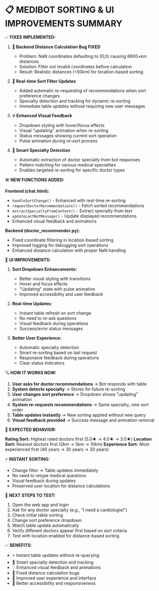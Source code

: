 📋 MEDIBOT SORTING & UI IMPROVEMENTS SUMMARY
=====================================================

✅ **FIXES IMPLEMENTED:**

1. **🔧 Backend Distance Calculation Bug FIXED**
   - Problem: NaN coordinates defaulting to (0,0) causing 8600+km distances
   - Solution: Filter out invalid coordinates before calculation
   - Result: Realistic distances (<50km) for location-based sorting

2. **🔄 Real-time Sort Filter Updates**
   - Added automatic re-requesting of recommendations when sort preference changes
   - Specialty detection and tracking for dynamic re-sorting
   - Immediate table updates without requiring new user messages

3. **💡 Enhanced Visual Feedback**
   - Dropdown styling with hover/focus effects
   - Visual "updating" animation when re-sorting
   - Status messages showing current sort operation
   - Pulse animation during re-sort process

4. **🎯 Smart Specialty Detection**
   - Automatic extraction of doctor specialty from bot responses
   - Pattern matching for various medical specialties
   - Enables targeted re-sorting for specific doctor types

🛠️ **NEW FUNCTIONS ADDED:**

**Frontend (chat.html):**
- `handleSortChange()` - Enhanced with real-time re-sorting
- `requestDoctorRecommendations()` - Fetch sorted recommendations
- `extractSpecialtyFromContent()` - Extract specialty from text
- `updateLastBotMessage()` - Update displayed recommendations
- Enhanced visual feedback and animations

**Backend (doctor_recommender.py):**
- Fixed coordinate filtering in location-based sorting
- Improved logging for debugging sort operations
- Enhanced distance calculation with proper NaN handling

🎨 **UI IMPROVEMENTS:**

1. **Sort Dropdown Enhancements:**
   - Better visual styling with transitions
   - Hover and focus effects
   - "Updating" state with pulse animation
   - Improved accessibility and user feedback

2. **Real-time Updates:**
   - Instant table refresh on sort change
   - No need to re-ask questions
   - Visual feedback during operations
   - Success/error status messages

3. **Better User Experience:**
   - Automatic specialty detection
   - Smart re-sorting based on last request
   - Responsive feedback during operations
   - Clear status indicators

🔍 **HOW IT WORKS NOW:**

1. **User asks for doctor recommendations** → Bot responds with table
2. **System detects specialty** → Stores for future re-sorting
3. **User changes sort preference** → Dropdown shows "updating" animation
4. **System re-requests recommendations** → Same specialty, new sort order
5. **Table updates instantly** → New sorting applied without new query
6. **Visual feedback provided** → Success message and animation removal

🧪 **EXPECTED BEHAVIOR:**

**Rating Sort:** Highest rated doctors first (5.0★ → 4.0★ → 3.0★)
**Location Sort:** Nearest doctors first (2km → 5km → 10km)
**Experience Sort:** Most experienced first (40 years → 30 years → 20 years)

⚡ **INSTANT SORTING:**
- Change filter → Table updates immediately
- No need to retype medical questions
- Visual feedback during updates
- Preserved user location for distance calculations

🎯 **NEXT STEPS TO TEST:**

1. Open the web app and login
2. Ask for any doctor specialty (e.g., "I need a cardiologist")
3. Check initial table sorting
4. Change sort preference dropdown
5. Watch table update automatically
6. Verify different doctors appear first based on sort criteria
7. Test with location enabled for distance-based sorting

✅ **BENEFITS:**
- ⚡ Instant table updates without re-querying
- 🎯 Smart specialty detection and tracking
- 💡 Enhanced visual feedback and animations  
- 🔧 Fixed distance calculation bugs
- 🎨 Improved user experience and interface
- 📱 Better accessibility and responsiveness
